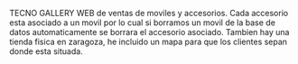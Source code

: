 TECNO GALLERY
WEB de ventas de moviles y accesorios.
Cada accesorio esta asociado a un movil por lo cual si borramos un movil de la base de datos automaticamente se borrara el accesorio asociado.
Tambien hay una tienda fisica en zaragoza, he incluido un mapa para que los clientes sepan donde esta situada.

